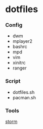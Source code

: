 dotfiles
========

### Config

- dwm
- mplayer2
- bashrc
- mpd
- vim
- xinitrc
- ranger

### Script

- dotfiles.sh
- pacman.sh 

### Tools

[storm](https://github.com/emre/storm)